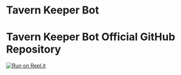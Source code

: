 # Tavern Keeper Bot
<h1>Tavern Keeper Bot Official GitHub Repository</h1>

[![Run on Repl.it](https://repl.it/badge/github/zhon12345/Tavern_Keeper)](https://repl.it/github/zhon12345/Tavern_Keeper)